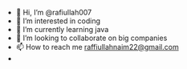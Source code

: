 - 👋 Hi, I’m @rafiullah007
- 👀 I’m interested in coding
- 🌱 I’m currently learning java
- 💞️ I’m looking to collaborate on big companies
- 📫 How to reach me raffiullahnaim22@gmail.com
- 

<!---
rafiullah007/rafiullah007 is a ✨ special ✨ repository because its `README.md` (this file) appears on your GitHub profile.
You can click the Preview link to take a look at your changes.
--->
